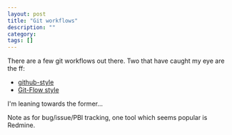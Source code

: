 ```yaml
---
layout: post
title: "Git workflows"
description: ""
category:
tags: []
---
```



There are a few git workflows out there.  Two that have caught my eye are the ff:

 * [github-style](http://scottchacon.com/2011/08/31/github-flow.html)
 * [Git-Flow style](http://nvie.com/posts/a-successful-git-branching-model/)

I'm leaning towards the former...

Note as for bug/issue/PBI tracking, one tool which seems popular is Redmine.

